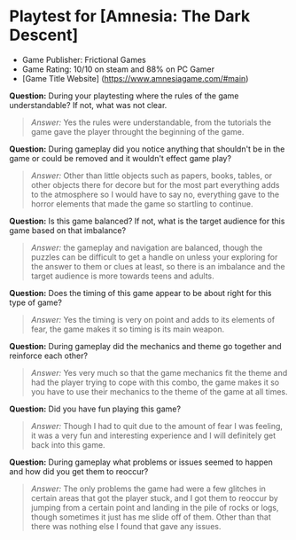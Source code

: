 # Playtest for [Amnesia: The Dark Descent]

* Game Publisher: Frictional Games
* Game Rating: 10/10 on steam and 88% on PC Gamer
* [Game Title Website] (https://www.amnesiagame.com/#main)

**Question:** During your playtesting where the rules of the game understandable? If not, what was not clear.
> _Answer:_ Yes the rules were understandable, from the tutorials the game gave the player throught the beginning of the game.

**Question:** During gameplay did you notice anything that shouldn't be in the game or could be removed and it wouldn't effect game play?
> _Answer:_ Other than little objects such as papers, books, tables, or other objects there for decore but for the most part everything adds to the atmosphere so I would have to say no, everything gave to the horror elements that made the game so startling to continue.

**Question:** Is this game balanced? If not, what is the target audience for this game based on that imbalance?
> _Answer:_ the gameplay and navigation are balanced, though the puzzles can be difficult to get a handle on unless your exploring for the answer to them or clues at least, so there is an imbalance and the target audience is more towards teens and adults.

**Question:** Does the timing of this game appear to be about right for this type of game?
> _Answer:_ Yes the timing is very on point and adds to its elements of fear, the game makes it so timing is its main weapon.

**Question:** During gameplay did the mechanics and theme go together and reinforce each other?
> _Answer:_ Yes very much so that the game mechanics fit the theme and had the player trying to cope with this combo, the game makes it so you have to use their mechanics to the theme of the game at all times.

**Question:** Did you have fun playing this game?
> _Answer:_ Though I had to quit due to the amount of fear I was feeling, it was a very fun and interesting experience and I will definitely get back into this game.

**Question:** During gameplay what problems or issues seemed to happen and how did you get them to reoccur?
> _Answer:_ The only problems the game had were a few glitches in certain areas that got the player stuck, and I got them to reoccur by jumping from a certain point and landing in the pile of rocks or logs, though sometimes it just has me slide off of them. Other than that there was nothing else I found that gave any issues.
